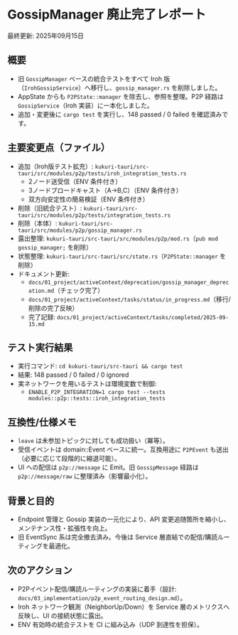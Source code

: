 # GossipManager 廃止完了レポート

最終更新: 2025年09月15日

## 概要
- 旧 `GossipManager` ベースの統合テストをすべて Iroh 版（`IrohGossipService`）へ移行し、`gossip_manager.rs` を削除しました。
- AppState からも `P2PState::manager` を除去し、参照を整理。P2P 経路は `GossipService`（Iroh 実装）に一本化しました。
- 追加・変更後に `cargo test` を実行し、148 passed / 0 failed を確認済みです。

## 主要変更点（ファイル）
- 追加（Iroh版テスト拡充）: `kukuri-tauri/src-tauri/src/modules/p2p/tests/iroh_integration_tests.rs`
  - 2ノード送受信（ENV 条件付き）
  - 3ノードブロードキャスト（A→B,C）（ENV 条件付き）
  - 双方向安定性の簡易検証（ENV 条件付き）
- 削除（旧統合テスト）: `kukuri-tauri/src-tauri/src/modules/p2p/tests/integration_tests.rs`
- 削除（本体）: `kukuri-tauri/src-tauri/src/modules/p2p/gossip_manager.rs`
- 露出整理: `kukuri-tauri/src-tauri/src/modules/p2p/mod.rs`（`pub mod gossip_manager;` を削除）
- 状態整理: `kukuri-tauri/src-tauri/src/state.rs`（`P2PState::manager` を削除）
- ドキュメント更新:
  - `docs/01_project/activeContext/deprecation/gossip_manager_deprecation.md`（チェック完了）
  - `docs/01_project/activeContext/tasks/status/in_progress.md`（移行/削除の完了反映）
  - 完了記録: `docs/01_project/activeContext/tasks/completed/2025-09-15.md`

## テスト実行結果
- 実行コマンド: `cd kukuri-tauri/src-tauri && cargo test`
- 結果: 148 passed / 0 failed / 0 ignored
- 実ネットワークを用いるテストは環境変数で制御:
  - `ENABLE_P2P_INTEGRATION=1 cargo test --tests modules::p2p::tests::iroh_integration_tests`

## 互換性/仕様メモ
- `leave` は未参加トピックに対しても成功扱い（冪等）。
- 受信イベントは domain::Event ベースに統一。互換用途に `P2PEvent` も送出（必要に応じて段階的に縮退可能）。
- UI への配信は `p2p://message` に Emit。旧 `GossipMessage` 経路は `p2p://message/raw` に整理済み（影響最小化）。

## 背景と目的
- Endpoint 管理と Gossip 実装の一元化により、API 変更追随箇所を縮小し、メンテナンス性・拡張性を向上。
- 旧 EventSync 系は完全撤去済み。今後は Service 層直結での配信/購読ルーティングを最適化。

## 次のアクション
- P2Pイベント配信/購読ルーティングの実装に着手（設計: `docs/03_implementation/p2p_event_routing_design.md`）。
- Iroh ネットワーク観測（NeighborUp/Down）を Service 層のメトリクスへ反映し、UI の接続状態に露出。
- ENV 有効時の統合テストを CI に組み込み（UDP 到達性を担保）。

